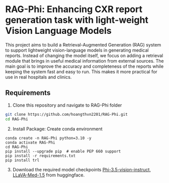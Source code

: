 # RAG-Phi: Enhancing CXR report generation task with light-weight Vision Language Models
This project aims to build a Retrieval-Augmented Generation (RAG) system to support lightweight vision-language models in generating medical reports. Instead of changing the model itself, we focus on adding a retrieval module that brings in useful medical information from external sources. The main goal is to improve the accuracy and completeness of the reports while keeping the system fast and easy to run. This makes it more practical for use in real hospitals and clinics.

## Requirements
1. Clone this repository and navigate to RAG-Phi folder
```bash
git clone https://github.com/hoangthvn2201/RAG-Phi.git
cd RAG-Phi
```

2. Install Package: Create conda environment

```Shell
conda create -n RAG-Phi python=3.10 -y
conda activate RAG-Phi
cd RAG-Phi
pip install --upgrade pip  # enable PEP 660 support
pip install -r requirements.txt
pip install trl
```

3. Download the required model checkpoints [Phi-3.5-vision-instruct](https://huggingface.co/microsoft/Phi-3.5-vision-instruct), [LLaVA-Med-1.5](https://huggingface.co/microsoft/llava-med-v1.5-mistral-7b) from huggingface.